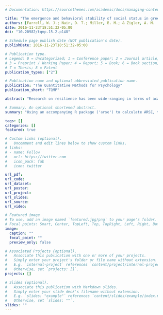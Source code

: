 ```yaml
---
# Documentation: https://sourcethemes.com/academic/docs/managing-content/

title: "The emergence and behavioral stability of social status in green anole lizard (Anolis carolinensis) dyads."
authors: [Farrell, W. J.; Nair, D. T.; Miller, B. M.; & Zigler, A. M.  ]
date: 2016-11-23T18:51:32-05:00
doi: "10.20982/tqmp.15.2.p148"

# Schedule page publish date (NOT publication's date).
publishDate: 2016-11-23T18:51:32-05:00

# Publication type.
# Legend: 0 = Uncategorized; 1 = Conference paper; 2 = Journal article;
# 3 = Preprint / Working Paper; 4 = Report; 5 = Book; 6 = Book section;
# 7 = Thesis; 8 = Patent
publication_types: ["2"]

# Publication name and optional abbreviated publication name.
publication: "The Quantitative Methods for Psychology"
publication_short: "TQMP"

abstract: "Research on resilience has been wide-ranging in terms of academic disciplines, outcomes of interest, and levels of analysis. However, given the broad nature of the resilience literature, resilience has been a difficult construct to assess and measure. In the current article, a new method for directly quantifying the resilience process across time is presented based on a foundational conceptual definition derived from the existing resilience literature. The Area of Resilience to Stress Event (ARSE) method utilizes the area created, across time, from deviations of a given baseline following a stress event (i.e., area under the curve). Using an accompanying R package ('arse') to calculate ARSE, this approach allows researchers a new method of examining resilience for any number of variables of interest. A step-by-step tutorial for this new method is also described in an appendix."

# Summary. An optional shortened abstract.
summary: "Using an accompanying R package ('arse') to calculate ARSE, this approach allows researchers a new method of examining resilience for any number of variables of interest."

tags: []
categories: []
featured: true

# Custom links (optional).
#   Uncomment and edit lines below to show custom links.
# links:
# - name: Follow
#   url: https://twitter.com
#   icon_pack: fab
#   icon: twitter

url_pdf:
url_code:
url_dataset:
url_poster:
url_project:
url_slides:
url_source:
url_video:

# Featured image
# To use, add an image named `featured.jpg/png` to your page's folder.
# Focal points: Smart, Center, TopLeft, Top, TopRight, Left, Right, BottomLeft, Bottom, BottomRight.
image:
  caption: ""
  focal_point: ""
  preview_only: false

# Associated Projects (optional).
#   Associate this publication with one or more of your projects.
#   Simply enter your project's folder or file name without extension.
#   E.g. `internal-project` references `content/project/internal-project/index.md`.
#   Otherwise, set `projects: []`.
projects: []

# Slides (optional).
#   Associate this publication with Markdown slides.
#   Simply enter your slide deck's filename without extension.
#   E.g. `slides: "example"` references `content/slides/example/index.md`.
#   Otherwise, set `slides: ""`.
slides: ""
---
```

